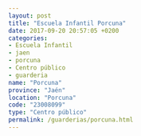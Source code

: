 ```yaml
---
layout: post
title: "Escuela Infantil Porcuna"
date: 2017-09-20 20:57:05 +0200
categories:
- Escuela Infantil
- jaen
- porcuna
- Centro público
- guarderia
name: "Porcuna"
province: "Jaén"
location: "Porcuna"
code: "23008099"
type: "Centro público"
permalink: /guarderias/porcuna.html
---
```

